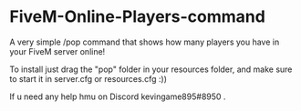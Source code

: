 # FiveM-Online-Players-command
A very simple /pop command that shows how many players you have in your FiveM server online! 

To install just drag the "pop" folder in your resources folder, and make sure to start it in server.cfg or resources.cfg :)) 


If u need any help hmu on Discord kevingame895#8950 
.